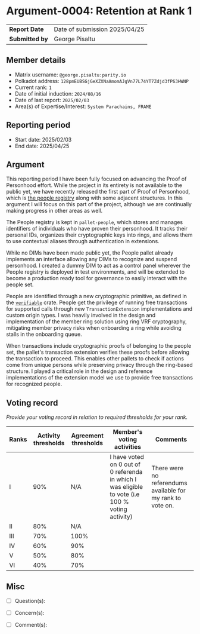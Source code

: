 # Argument-0004: Retention at Rank 1

|                 |                                                                                             |
| --------------- | ------------------------------------------------------------------------------------------- |
| **Report Date** | Date of submission 2025/04/25                                                               |
| **Submitted by**| George Pisaltu                                                                              |


## Member details

- Matrix username: `@george.pisaltu:parity.io`
- Polkadot address: `128pmEUBSGjGeXZXNaAmomAJgVn77L74YT7Zdjd3fP63HWNP`
- Current rank: `1`
- Date of initial induction: `2024/08/16`
- Date of last report: `2025/02/03`
- Area(s) of Expertise/Interest: `System Parachains, FRAME`


## Reporting period

- Start date: 2025/02/03
- End date: 2025/04/25


## Argument

This reporting period I have been fully focused on advancing the Proof of Personhood effort. While
the project in its entirety is not available to the public yet, we have recently released the first
part of Proof of Personhood, which is [the people
registry](https://github.com/paritytech/polkadot-sdk/pull/8164) along with some adjacent structures.
In this argument I will focus on this part of the project, although we are continually making
progress in other areas as well.

The People registry is kept in `pallet-people`, which stores and manages identifiers of individuals
who have proven their personhood. It tracks their personal IDs, organizes their cryptographic keys
into rings, and allows them to use contextual aliases through authentication in extensions.

While no DIMs have been made public yet, the People pallet already implements an interface allowing
any DIMs to recognize and suspend personhood. I created a dummy DIM to act as a control panel
wherever the People registry is deployed in test environments, and will be extended to become a
production ready tool for governance to easily interact with the people set.

People are identified through a new cryptographic primitive, as defined in the
[`verifiable`](https://github.com/paritytech/verifiable) crate. People get the privilege of running
free transactions for supported calls through new `TransactionExtension` implementations and custom
origin types. I was heavily involved in the design and implementation of the member ring solution
using ring VRF cryptography, mitigating member privacy risks when onboarding a ring while avoiding
stalls in the onboarding queue.

When transactions include cryptographic proofs of belonging to the people set, the pallet's
transaction extension verifies these proofs before allowing the transaction to proceed. This enables
other pallets to check if actions come from unique persons while preserving privacy through the
ring-based structure. I played a critical role in the design and reference implementations of the
extension model we use to provide free transactions for recognized people.


## Voting record
*Provide your voting record in relation to required thresholds for your rank.* 

|  Ranks | Activity thresholds | Agreement thresholds | Member's voting activities | Comments |
|---|---|---|---|---|
|I  |90%   |N/A   | I have voted on 0 out of 0 referenda in which I was eligible to vote (i.e 100 % voting activity)  | There were no referendums available for my rank to vote on. |
|II |80%   |N/A   |   |  |
|III|70%   |100%  |   |  |
|IV |60%   |90%   |   |  |
|V  |50%   |80%   |   |  |
|VI |40%   |70%   |   |  |


## Misc

- [ ] Question(s): 

- [ ] Concern(s): 

- [ ] Comment(s): 

